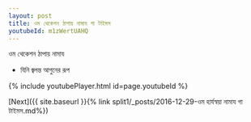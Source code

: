 ```yaml
---
layout: post
title: ওম থেকেশন ঠাপায় নামায গা টাইমস
youtubeId: m1zWertUAHQ
---
```

 
 
 ওম থেকেশন ঠাপায় নামায  
 
 -  যিনি জ্বলন্ত আগুনের রূপ 
 
  
 
  
 
 
 
 
 
 


{% include youtubePlayer.html id=page.youtubeId %}
 
[Next]({{ site.baseurl }}{% link  split1/_posts/2016-12-29-ওম হার্যস্বয়া নামায গা টাইমস.md%})
 
